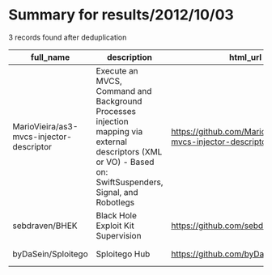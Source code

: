 
# Summary for results/2012/10/03
    
3 records found after deduplication

| full_name | description | html_url | matched_list | matched_count | pushed_at | size | stargazers_count | language | forks_count |
|------------------------------------------|-------------------------------------------------------------------------------------------------------------------------------------------------------------|-------------------------------------------------------------|-----------------------|-----------------|---------------------------|--------|--------------------|--------------|---------------|
| MarioVieira/as3-mvcs-injector-descriptor | Execute an MVCS, Command and Background Processes injection mapping via external descriptors (XML or VO) - Based on: SwiftSuspenders, Signal, and Robotlegs | https://github.com/MarioVieira/as3-mvcs-injector-descriptor | ['command injection'] | 1 | 2012-10-03 09:33:16+00:00 | 1152 | 1 | ActionScript | 0 |
| sebdraven/BHEK | Black Hole Exploit Kit Supervision | https://github.com/sebdraven/BHEK | ['exploit'] | 1 | 2012-10-03 18:55:24+00:00 | 112 | 1 | Python | 3 |
| byDaSein/Sploitego | Sploitego Hub | https://github.com/byDaSein/Sploitego | ['sploit'] | 1 | 2012-10-03 21:39:25+00:00 | 48 | 0 | nan | 0 |
